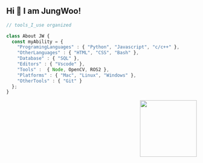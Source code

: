 <h2> Hi 👋 I am JungWoo! </h2>


```javascript
// tools_I_use organized

class About JW { 
  const myAbility = {  
    "ProgramingLanguages" : { "Python", "Javascript", "c/c++" },
    "OtherLanguages" : { "HTML", "CSS", "Bash" },
    "Database" : { "SQL" },
    "Editors" : { "Vscode" },
    "Tools" :  { Node, OpenCV, ROS2 },
    "Platforms" : { "Mac", "Linux", "Windows" },
    "OtherTools" : { "Git" }
  };
}
```

<img align='right' src='https://media.giphy.com/media/bcKmIWkUMCjVm/giphy.gif' width='150'>
